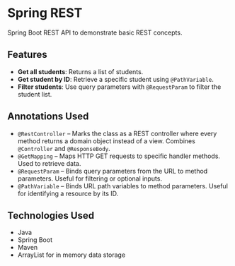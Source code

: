 # Spring REST 

 Spring Boot REST API  to demonstrate basic REST concepts.

## Features

- **Get all students**: Returns a list of students.
- **Get student by ID**: Retrieve a specific student using `@PathVariable`.
- **Filter students**: Use query parameters with `@RequestParam` to filter the student list.

## Annotations Used

- `@RestController` – Marks the class as a REST controller where every method returns a domain object instead of a view. Combines `@Controller` and `@ResponseBody`.
- `@GetMapping` – Maps HTTP GET requests to specific handler methods. Used to retrieve data.
- `@RequestParam` – Binds query parameters from the URL to method parameters. Useful for filtering or optional inputs.
- `@PathVariable` – Binds URL path variables to method parameters. Useful for identifying a resource by its ID.


## Technologies Used

- Java
- Spring Boot
- Maven
- ArrayList for in memory data storage

